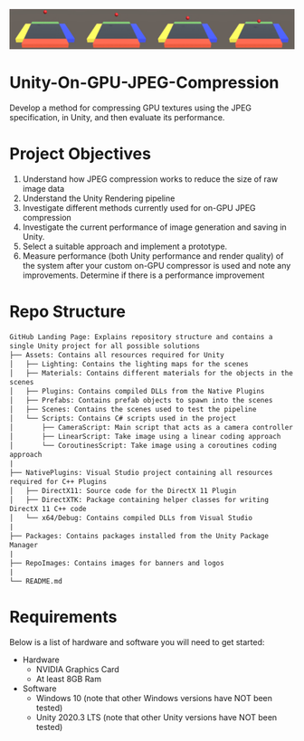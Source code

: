 ![project_banner](RepoImages/ProjectBanner.png)

# Unity-On-GPU-JPEG-Compression

Develop a method for compressing GPU textures using the JPEG specification, in Unity, and then evaluate its performance.

# Project Objectives

1. Understand how JPEG compression works to reduce the size of raw image data
2. Understand the Unity Rendering pipeline
3. Investigate different methods currently used for on-GPU JPEG compression
4. Investigate the current performance of image generation and saving in Unity.
5. Select a suitable approach and implement a prototype.
6. Measure performance (both Unity performance and render quality) of the system after your custom
on-GPU compressor is used and note any improvements. Determine if there is a performance
improvement

# Repo Structure
```
GitHub Landing Page: Explains repository structure and contains a single Unity project for all possible solutions
├── Assets: Contains all resources required for Unity
│   ├── Lighting: Contains the lighting maps for the scenes
│   ├── Materials: Contains different materials for the objects in the scenes
│   ├── Plugins: Contains compiled DLLs from the Native Plugins
│   ├── Prefabs: Contains prefab objects to spawn into the scenes
│   ├── Scenes: Contains the scenes used to test the pipeline
│   └── Scripts: Contains C# scripts used in the project
│       ├── CameraScript: Main script that acts as a camera controller
│       ├── LinearScript: Take image using a linear coding approach
│       └── CoroutinesScript: Take image using a coroutines coding approach 
|
├── NativePlugins: Visual Studio project containing all resources required for C++ Plugins
│   ├── DirectX11: Source code for the DirectX 11 Plugin
│   ├── DirectXTK: Package containing helper classes for writing DirectX 11 C++ code 
│   └── x64/Debug: Contains compiled DLLs from Visual Studio
|
├── Packages: Contains packages installed from the Unity Package Manager
|
├── RepoImages: Contains images for banners and logos
|
└── README.md
```

# Requirements

Below is a list of hardware and software you will need to get started:

- Hardware
    - NVIDIA Graphics Card
    - At least 8GB Ram
- Software
    - Windows 10 (note that other Windows versions have NOT been tested)
    - Unity 2020.3 LTS (note that other Unity versions have NOT been tested)
